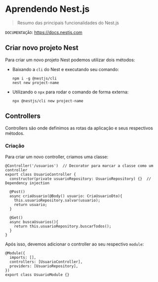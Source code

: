 # Aprendendo Nest.js

> Resumo das principais funcionalidades do Nest.js

`DOCUMENTAÇÃO`: https://docs.nestjs.com

## Criar novo projeto Nest

Para criar um novo projeto Nest podemos utilizar dois métodos:

- Baixando a `cli` do Nest e executando seu comando:

      npm i -g @nestjs/cli
      nest new project-name

- Utilizando o `npx` para rodar o comando de forma externa:

      npx @nestjs/cli new project-name

## Controllers

Controllers são onde definimos as rotas da aplicação e seus respectivos métodos.

### Criação

Para criar um novo controller, criamos uma classe:

```
@Controller('/usuarios')  // Decorator para marcar a classe como um controller
export class UsuarioController {
  constructor(private usuarioRepository: UsuarioRepository) {}  // Dependency injection

  @Post()
  async criaUsuario(@Body() usuario: CriaUsuarioDto){
    this.usuarioRepository.salvar(usuario);
    return usuario;
  }

  @Get()
  async buscaUsuarios(){
    return this.usuarioRepository.buscarTodos();
  }
}
```
Após isso, devemos adicionar o controller ao seu respectivo `module`:

```
@Module({
  imports: [],
  controllers: [UsuarioController],
  providers: [UsuarioRepository],
})
export class UsuarioModule {}
```
